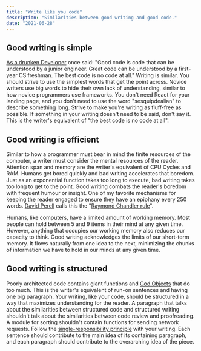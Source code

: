```yaml
---
title: "Write like you code"
description: "Similarities between good writing and good code."
date: "2021-06-28"
---
```


## Good writing is simple

[As a drunken Developer](https://www.reddit.com/r/ExperiencedDevs/comments/nmodyl/drunk_post_things_ive_learned_as_a_sr_engineer/) once said: "Good code is code that can be understood by a junior engineer. Great code can be understood by a first-year CS freshman. The best code is no code at all." Writing is similar. You should strive to use the simplest words that get the point across. Novice writers use big words to hide their own lack of understanding, similar to how novice programmers use frameworks. You don't need React for your landing page, and you don't need to use the word "sesquipdealian" to describe something long. Strive to make you're writing as fluff-free as possible. If something in your writing doesn't need to be said, don't say it. This is the writer's equivalent of "the best code is no code at all".

## Good writing is efficient

Similar to how a programmer must bear in mind the finite resources of the computer, a writer must consider the mental resources of the reader. Attention span and memory are the writer's equivalent of CPU Cycles and RAM. Humans get bored quickly and bad writing accelerates that boredom. Just as an exponential function takes too long to execute, bad writing takes too long to get to the point. Good writing combats the reader's boredom with frequent humour or insight. One of my favorite mechanisms for keeping the reader engaged to ensure they have an epiphany every 250 words. [David Perell](https://perell.com/) calls this the "[Raymond Chandler rule](https://perell.com/note/the-raymond-chandler-rule/)".

Humans, like computers, have a limited amount of working memory. Most people can hold between 5 and 9 items in their mind at any given time. However, anything that occupies our working memory also reduces our capacity to think. Good writing acknowledges the limits of our short-term memory. It flows naturally from one idea to the next, minimizing the chunks of information we have to hold in our minds at any given time.

## Good writing is structured

Poorly architected code contains giant functions and [God Objects](https://en.wikipedia.org/wiki/God_object) that do too much. This is the writer's equivalent of run-on sentences and having one big paragraph. Your writing, like your code, should be structured in a way that maximizes understanding for the reader. A paragraph that talks about the similarities between structured code and structured writing shouldn't talk about the similarities between code review and proofreading. A module for sorting shouldn't contain functions for sending network requests. Follow the [single-responsibility principle](https://en.wikipedia.org/wiki/Single-responsibility_principle) with your writing. Each sentence should contribute to the main idea of its containing paragraph, and each paragraph should contribute to the overarching idea of the piece.
